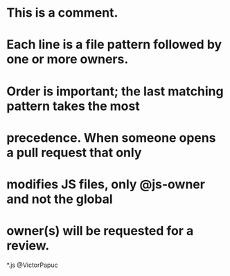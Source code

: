 # This is a comment.
# Each line is a file pattern followed by one or more owners.

# Order is important; the last matching pattern takes the most
# precedence. When someone opens a pull request that only
# modifies JS files, only @js-owner and not the global
# owner(s) will be requested for a review.
*.js    @VictorPapuc

